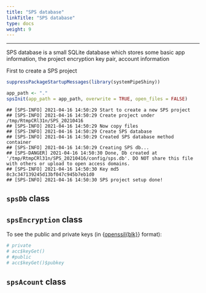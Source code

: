 ```yaml
---
title: "SPS database"
linkTitle: "SPS database"
type: docs
weight: 9
---
```

*****

SPS database is a small SQLite database which stores some basic app information, 
the project encryption key pair, account information



First to create a SPS project

```r
suppressPackageStartupMessages(library(systemPipeShiny))
```


```r
app_path <- "."
spsInit(app_path = app_path, overwrite = TRUE, open_files = FALSE)
```


```
## [SPS-INFO] 2021-04-16 14:50:29 Start to create a new SPS project
## [SPS-INFO] 2021-04-16 14:50:29 Create project under /tmp/RtmpCRl31n/SPS_20210416
## [SPS-INFO] 2021-04-16 14:50:29 Now copy files
## [SPS-INFO] 2021-04-16 14:50:29 Create SPS database
## [SPS-INFO] 2021-04-16 14:50:29 Created SPS database method container
## [SPS-INFO] 2021-04-16 14:50:29 Creating SPS db...
## [SPS-DANGER] 2021-04-16 14:50:30 Done, Db created at '/tmp/RtmpCRl31n/SPS_20210416/config/sps.db'. DO NOT share this file with others or upload to open access domains.
## [SPS-INFO] 2021-04-16 14:50:30 Key md5 8c3c347139245d13bf047c945b7eb1d0
## [SPS-INFO] 2021-04-16 14:50:30 SPS project setup done!
```


## `spsDb` class

## `spsEncryption` class
To see the public and private keys (in {[openssil{blk}](https://github.com/jeroen/openssl)} format):

```r
# private
# acc$keyGet()
# #public
# acc$keyGet()$pubkey
```

## `spsAcount` class
